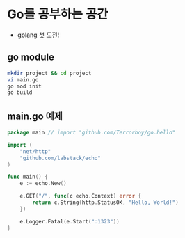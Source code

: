 # Go를 공부하는 공간
- golang 첫 도전!


## go module
```bash
mkdir project && cd project
vi main.go
go mod init
go build
```


## main.go 예제
```go
package main // import "github.com/Terrorboy/go.hello"

import (
	"net/http"
	"github.com/labstack/echo"
)

func main() {
	e := echo.New()

	e.GET("/", func(c echo.Context) error {
		return c.String(http.StatusOK, "Hello, World!")
	})

	e.Logger.Fatal(e.Start(":1323"))
}
```